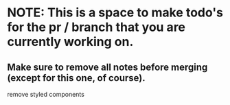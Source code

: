 # NOTE: This is a space to make todo's for the pr / branch that you are currently working on. 
Make sure to remove all notes before merging (except for this one, of course).
----------------------------------------------------------------------------------------------------
remove styled components
